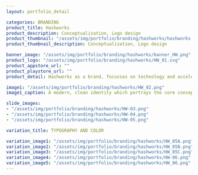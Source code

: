 ```yaml
---
layout: portfolio_detail 

categories: BRANDING
product_title: Hashworks
product_description: Conceptualization, Logo design
product_thumbnail: "/assets/img/portfolio/branding/hashworks/hashworks.png"
product_thumbnail_description: Conceptualization, Logo design

banner_image: "/assets/img/portfolio/branding/hashworks/banner_HW.png"
product_logo: "/assets/img/portfolio/branding/hashworks/HW_01.svg"
product_appstore_url: ""
product_playstore_url: ""
product_detail: Hashworks as a brand, focusses on technology and accelerate IT strategies to differentiate and succeed. The logo had to portray some of the key values, work culture and the vibrant minds of the people. Also keeping in mind the company’s aspiration to make software driven businesses to respond for change and disruption by redefining the way they design, build & use software.

image1: "/assets/img/portfolio/branding/hashworks/HW_02.png"
image1_caption: A modern, clean identity which portrays the core concepts of the company.

slide_images:
- "/assets/img/portfolio/branding/hashworks/HW-03.png"
- "/assets/img/portfolio/branding/hashworks/HW-04.png"
- "/assets/img/portfolio/branding/hashworks/HW-05.png"

variation_title: TYPOGRAPHY AND COLOR

variation_image1: "/assets/img/portfolio/branding/hashworks/HW_05A.png"
variation_image2: "/assets/img/portfolio/branding/hashworks/HW_05B.png"
variation_image3: "/assets/img/portfolio/branding/hashworks/HW_05C.png"
variation_image4: "/assets/img/portfolio/branding/hashworks/HW-06.png"
variation_image5: "/assets/img/portfolio/branding/hashworks/HW_06.png"
---
```


